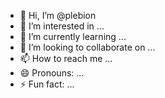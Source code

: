- 👋 Hi, I’m @plebion
- 👀 I’m interested in ...
- 🌱 I’m currently learning ...
- 💞️ I’m looking to collaborate on ...
- 📫 How to reach me ...
- 😄 Pronouns: ...
- ⚡ Fun fact: ...

<!---
plebion/plebion is a ✨ special ✨ repository because its `README.md` (this file) appears on your GitHub profile.
You can click the Preview link to take a look at your changes.
--->
